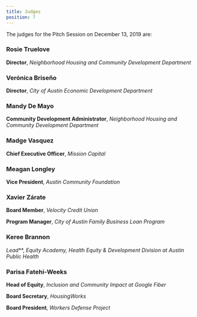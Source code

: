```yaml
---
title: Judges 
position: 7
---
```


The judges for the Pitch Session on December 13, 2019 are: 

### Rosie Truelove
**Director**, *Neighborhood Housing and Community Development Department*


### Verónica Briseño 
**Director**, *City of Austin Economic Development Department*


### Mandy De Mayo 
**Community Development Administrator**, *Neighborhood Housing and Community Development Department*


### Madge Vasquez  
**Chief Executive Officer**, *Mission Capital*


### Meagan Longley
**Vice President**, *Austin Community Foundation*


### Xavier Zárate
**Board Member**, *Velocity Credit Union*

**Program Manager**, *City of Austin Family Business Loan Program*


### Keree Brannon
*Lead***, *Equity Academy, Health Equity & Development Division at Austin Public Health*


### Parisa Fatehi-Weeks
**Head of Equity**, *Inclusion and Community Impact at Google Fiber*

**Board Secretary**, *HousingWorks*

**Board President**, *Workers Defense Project*
